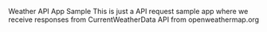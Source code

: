 Weather API App Sample
This is just a API request sample app where we receive responses from CurrentWeatherData API from openweathermap.org